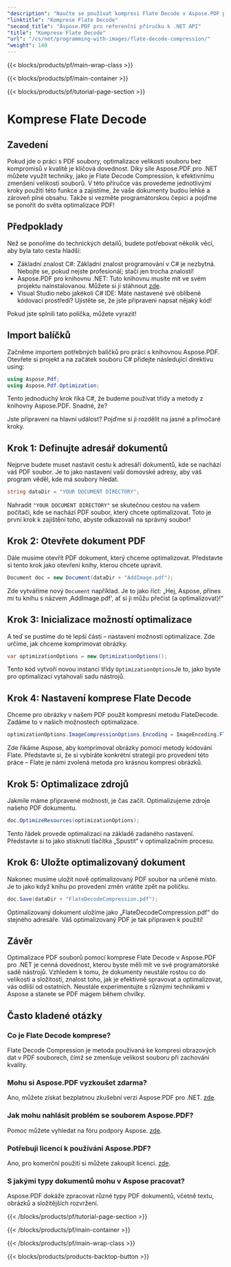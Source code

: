 ```yaml
---
"description": "Naučte se používat kompresi Flate Decode v Aspose.PDF pro .NET. Optimalizujte velikost PDF souboru efektivně s tímto podrobným návodem."
"linktitle": "Komprese Flate Decode"
"second_title": "Aspose.PDF pro referenční příručku k .NET API"
"title": "Komprese Flate Decode"
"url": "/cs/net/programming-with-images/flate-decode-compression/"
"weight": 140
---
```


{{< blocks/products/pf/main-wrap-class >}}

{{< blocks/products/pf/main-container >}}

{{< blocks/products/pf/tutorial-page-section >}}

# Komprese Flate Decode

## Zavedení

Pokud jde o práci s PDF soubory, optimalizace velikosti souboru bez kompromisů v kvalitě je klíčová dovednost. Díky síle Aspose.PDF pro .NET můžete využít techniky, jako je Flate Decode Compression, k efektivnímu zmenšení velikosti souborů. V této příručce vás provedeme jednotlivými kroky použití této funkce a zajistíme, že vaše dokumenty budou lehké a zároveň plné obsahu. Takže si vezměte programátorskou čepici a pojďme se ponořit do světa optimalizace PDF!

## Předpoklady

Než se ponoříme do technických detailů, budete potřebovat několik věcí, aby byla tato cesta hladší:

- Základní znalost C#: Základní znalost programování v C# je nezbytná. Nebojte se, pokud nejste profesionál; stačí jen trocha znalostí!
- Aspose.PDF pro knihovnu .NET: Tuto knihovnu musíte mít ve svém projektu nainstalovanou. Můžete si ji stáhnout [zde](https://releases.aspose.com/pdf/net/).
- Visual Studio nebo jakékoli C# IDE: Máte nastavené své oblíbené kódovací prostředí? Ujistěte se, že jste připraveni napsat nějaký kód!

Pokud jste splnili tato políčka, můžete vyrazit!

## Import balíčků

Začněme importem potřebných balíčků pro práci s knihovnou Aspose.PDF. Otevřete si projekt a na začátek souboru C# přidejte následující direktivu using:

```csharp
using Aspose.Pdf;
using Aspose.Pdf.Optimization;
```

Tento jednoduchý krok říká C#, že budeme používat třídy a metody z knihovny Aspose.PDF. Snadné, že?

Jste připraveni na hlavní událost? Pojďme si ji rozdělit na jasné a přímočaré kroky.

## Krok 1: Definujte adresář dokumentů

Nejprve budete muset nastavit cestu k adresáři dokumentů, kde se nachází váš PDF soubor. Je to jako nastavení vaší domovské adresy, aby váš program věděl, kde má soubory hledat.

```csharp
string dataDir = "YOUR DOCUMENT DIRECTORY";
```
Nahradit `"YOUR DOCUMENT DIRECTORY"` se skutečnou cestou na vašem počítači, kde se nachází PDF soubor, který chcete optimalizovat. Toto je první krok k zajištění toho, abyste odkazovali na správný soubor!

## Krok 2: Otevřete dokument PDF

Dále musíme otevřít PDF dokument, který chceme optimalizovat. Představte si tento krok jako otevření knihy, kterou chcete upravit.

```csharp
Document doc = new Document(dataDir + "AddImage.pdf");
```
Zde vytváříme nový `Document` například. Je to jako říct: „Hej, Aspose, přines mi tu knihu s názvem ‚AddImage.pdf‘, ať si ji můžu přečíst (a optimalizovat)!“

## Krok 3: Inicializace možností optimalizace

A teď se pustíme do té lepší části – nastavení možností optimalizace. Zde určíme, jak chceme komprimovat obrázky.

```csharp
var optimizationOptions = new OptimizationOptions();
```
Tento kód vytvoří novou instanci třídy `OptimizationOptions`Je to, jako byste pro optimalizaci vytahovali sadu nástrojů.

## Krok 4: Nastavení komprese Flate Decode

Chceme pro obrázky v našem PDF použít kompresní metodu FlateDecode. Zadáme to v našich možnostech optimalizace.

```csharp
optimizationOptions.ImageCompressionOptions.Encoding = ImageEncoding.Flate;
```
Zde říkáme Aspose, aby komprimoval obrázky pomocí metody kódování Flate. Představte si, že si vybíráte konkrétní strategii pro provedení této práce – Flate je námi zvolená metoda pro krásnou kompresi obrázků.

## Krok 5: Optimalizace zdrojů

Jakmile máme připravené možnosti, je čas začít. Optimalizujeme zdroje našeho PDF dokumentu.

```csharp
doc.OptimizeResources(optimizationOptions);
```
Tento řádek provede optimalizaci na základě zadaného nastavení. Představte si to jako stisknutí tlačítka „Spustit“ v optimalizačním procesu.

## Krok 6: Uložte optimalizovaný dokument

Nakonec musíme uložit nově optimalizovaný PDF soubor na určené místo. Je to jako když knihu po provedení změn vrátíte zpět na poličku.

```csharp
doc.Save(dataDir + "FlateDecodeCompression.pdf");
```
Optimalizovaný dokument uložíme jako „FlateDecodeCompression.pdf“ do stejného adresáře. Váš optimalizovaný PDF je tak připraven k použití!

## Závěr

Optimalizace PDF souborů pomocí komprese Flate Decode v Aspose.PDF pro .NET je cenná dovednost, kterou byste měli mít ve své programátorské sadě nástrojů. Vzhledem k tomu, že dokumenty neustále rostou co do velikosti a složitosti, znalost toho, jak je efektivně spravovat a optimalizovat, vás odliší od ostatních. Neustále experimentujte s různými technikami v Aspose a stanete se PDF mágem během chvilky.

## Často kladené otázky

### Co je Flate Decode komprese?  
Flate Decode Compression je metoda používaná ke kompresi obrazových dat v PDF souborech, čímž se zmenšuje velikost souboru při zachování kvality.

### Mohu si Aspose.PDF vyzkoušet zdarma?  
Ano, můžete získat bezplatnou zkušební verzi Aspose.PDF pro .NET. [zde](https://releases.aspose.com/).

### Jak mohu nahlásit problém se souborem Aspose.PDF?  
Pomoc můžete vyhledat na fóru podpory Aspose. [zde](https://forum.aspose.com/c/pdf/10).

### Potřebuji licenci k používání Aspose.PDF?  
Ano, pro komerční použití si můžete zakoupit licenci. [zde](https://purchase.aspose.com/buy).

### S jakými typy dokumentů mohu v Aspose pracovat?  
Aspose.PDF dokáže zpracovat různé typy PDF dokumentů, včetně textu, obrázků a složitějších rozvržení.

{{< /blocks/products/pf/tutorial-page-section >}}

{{< /blocks/products/pf/main-container >}}

{{< /blocks/products/pf/main-wrap-class >}}

{{< blocks/products/products-backtop-button >}}